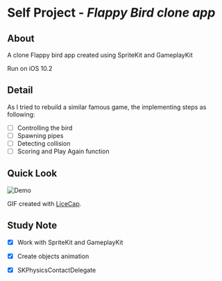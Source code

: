 # Self Project - *Flappy Bird clone app*

## About

A clone Flappy bird app created using SpriteKit and GameplayKit

Run on iOS 10.2

## Detail
As I tried to rebuild a similar famous game, the implementing steps as following:

- [ ] Controlling the bird
- [ ] Spawning pipes
- [ ] Detecting collision
- [ ] Scoring and Play Again function

## Quick Look


<img src='http://i.imgur.com/ihn1IRa.gif' title='Demo' width='' alt='Demo' />

GIF created with [LiceCap](http://www.cockos.com/licecap/).

## Study Note

- [X] Work with SpriteKit and GameplayKit
- [X] Create objects animation
- [X] SKPhysicsContactDelegate

